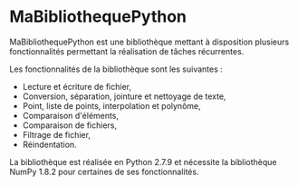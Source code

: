 # MaBibliothequePython

MaBibliothequePython est une bibliothèque mettant à disposition plusieurs fonctionnalités permettant la réalisation de tâches récurrentes.

Les fonctionnalités de la bibliothèque sont les suivantes :

 - Lecture et écriture de fichier,
 - Conversion, séparation, jointure et nettoyage de texte,
 - Point, liste de points, interpolation et polynôme,
 - Comparaison d'éléments,
 - Comparaison de fichiers,
 - Filtrage de fichier,
 - Réindentation.

La bibliothèque est réalisée en Python 2.7.9 et nécessite la bibliothèque NumPy 1.8.2 pour certaines de ses fonctionnalités.
